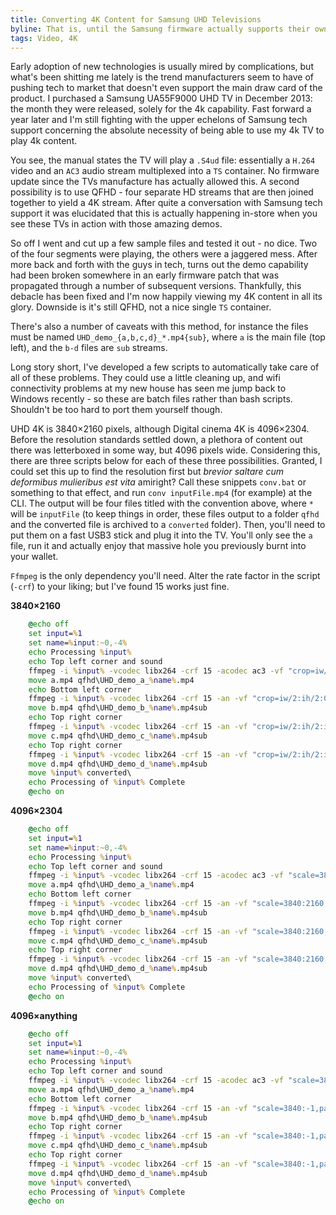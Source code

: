 ```yaml
---
title: Converting 4K Content for Samsung UHD Televisions
byline: That is, until the Samsung firmware actually supports their own containers...
tags: Video, 4K
---
```


Early adoption of new technologies is usually mired by complications, but what's been shitting me lately is the trend manufacturers seem to have of pushing tech to market that doesn't even support the main draw card of the product. I purchased a Samsung UA55F9000 UHD TV in December 2013: the month they were released, solely for the 4k capability. Fast forward a year later and I'm still fighting with the upper echelons of Samsung tech support concerning the absolute necessity of being able to use my 4k TV to play 4k <!--BLURB--> content.

You see, the manual states the TV will play a `.S4ud` file: essentially a `H.264` video and an `AC3` audio stream multiplexed into a `TS` container. No firmware update since the TVs manufacture has actually allowed this. A second possibility is to use QFHD - four separate HD streams that are then joined together to yield a 4K stream. After quite a conversation with Samsung tech support it was elucidated that this is actually happening in-store when you see these TVs in action with those amazing demos.

So off I went and cut up a few sample files and tested it out - no dice. Two of the four segments were playing, the others were a jaggered mess. After more back and forth with the guys in tech, turns out the demo capability had been broken somewhere in an early firmware patch that was propagated through a number of subsequent versions. Thankfully, this debacle has been fixed and I'm now happily viewing my 4K content in all its glory. Downside is it's still QFHD, not a nice single `TS` container.

There's also a number of caveats with this method, for instance the files must be named `UHD_demo_{a,b,c,d}_*.mp4{sub}`, where `a` is the main file (top left), and the `b-d` files are `sub` streams.

Long story short, I've developed a few scripts to automatically take care of all of these problems. They could use a little cleaning up, and wifi connectivity problems at my new house has seen me jump back to Windows recently - so these are batch files rather than bash scripts. Shouldn't be too hard to port them yourself though.

UHD 4K is 3840×2160 pixels, although Digital cinema 4K is 4096×2304. Before the resolution standards settled down, a plethora of content out there was letterboxed in some way, but 4096 pixels wide. Considering this, there are three scripts below for each of these three possibilities. Granted, I could set this up to find the resolution first but _brevior saltare cum deformibus mulieribus est vita_ amiright? Call these snippets `conv.bat` or something to that effect, and run `conv inputFile.mp4` (for example) at the CLI. The output will be four files titled with the convention above, where `*` will be `inputFile` (to keep things in order, these files output to a folder `qfhd` and the converted file is archived to a `converted` folder). Then, you'll need to put them on a fast USB3 stick and plug it into the TV. You'll only see the `a` file, run it and actually enjoy that massive hole you previously burnt into your wallet.

`Ffmpeg` is the only dependency you'll need. Alter the rate factor in the script (`-crf`) to your liking; but I've found 15 works just fine.

__3840×2160__
``` bat
    @echo off
    set input=%1
    set name=%input:~0,-4%
    echo Processing %input%
    echo Top left corner and sound
    ffmpeg -i %input% -vcodec libx264 -crf 15 -acodec ac3 -vf "crop=iw/2:ih/2:0:0" a.mp4
    move a.mp4 qfhd\UHD_demo_a_%name%.mp4
    echo Bottom left corner
    ffmpeg -i %input% -vcodec libx264 -crf 15 -an -vf "crop=iw/2:ih/2:0:ih/2" b.mp4
    move b.mp4 qfhd\UHD_demo_b_%name%.mp4sub
    echo Top right corner
    ffmpeg -i %input% -vcodec libx264 -crf 15 -an -vf "crop=iw/2:ih/2:iw/2:0" c.mp4
    move c.mp4 qfhd\UHD_demo_c_%name%.mp4sub
    echo Top right corner
    ffmpeg -i %input% -vcodec libx264 -crf 15 -an -vf "crop=iw/2:ih/2:iw/2:ih/2" d.mp4
    move d.mp4 qfhd\UHD_demo_d_%name%.mp4sub
    move %input% converted\
    echo Processing of %input% Complete
    @echo on
```

__4096×2304__
``` bat
    @echo off
    set input=%1
    set name=%input:~0,-4%
    echo Processing %input%
    echo Top left corner and sound
    ffmpeg -i %input% -vcodec libx264 -crf 15 -acodec ac3 -vf "scale=3840:2160,crop=iw/2:ih/2:0:0" a.mp4
    move a.mp4 qfhd\UHD_demo_a_%name%.mp4
    echo Bottom left corner
    ffmpeg -i %input% -vcodec libx264 -crf 15 -an -vf "scale=3840:2160,crop=iw/2:ih/2:0:ih/2" b.mp4
    move b.mp4 qfhd\UHD_demo_b_%name%.mp4sub
    echo Top right corner
    ffmpeg -i %input% -vcodec libx264 -crf 15 -an -vf "scale=3840:2160,crop=iw/2:ih/2:iw/2:0" c.mp4
    move c.mp4 qfhd\UHD_demo_c_%name%.mp4sub
    echo Top right corner
    ffmpeg -i %input% -vcodec libx264 -crf 15 -an -vf "scale=3840:2160,crop=iw/2:ih/2:iw/2:ih/2" d.mp4
    move d.mp4 qfhd\UHD_demo_d_%name%.mp4sub
    move %input% converted\
    echo Processing of %input% Complete
    @echo on
```

__4096×anything__
``` bat
    @echo off
    set input=%1
    set name=%input:~0,-4%
    echo Processing %input%
    echo Top left corner and sound
    ffmpeg -i %input% -vcodec libx264 -crf 15 -acodec ac3 -vf "scale=3840:-1,pad=3840:2160:0:(2160-ih)/2,crop=iw/2:ih/2:0:0" a.mp4
    move a.mp4 qfhd\UHD_demo_a_%name%.mp4
    echo Bottom left corner
    ffmpeg -i %input% -vcodec libx264 -crf 15 -an -vf "scale=3840:-1,pad=3840:2160:0:(2160-ih)/2,crop=iw/2:ih/2:0:ih/2" b.mp4
    move b.mp4 qfhd\UHD_demo_b_%name%.mp4sub
    echo Top right corner
    ffmpeg -i %input% -vcodec libx264 -crf 15 -an -vf "scale=3840:-1,pad=3840:2160:0:(2160-ih)/2,crop=iw/2:ih/2:iw/2:0" c.mp4
    move c.mp4 qfhd\UHD_demo_c_%name%.mp4sub
    echo Top right corner
    ffmpeg -i %input% -vcodec libx264 -crf 15 -an -vf "scale=3840:-1,pad=3840:2160:0:(2160-ih)/2,crop=iw/2:ih/2:iw/2:ih/2" d.mp4
    move d.mp4 qfhd\UHD_demo_d_%name%.mp4sub
    move %input% converted\
    echo Processing of %input% Complete
    @echo on
```
